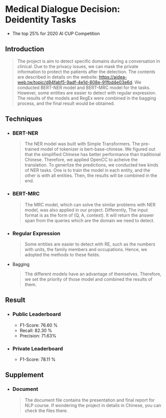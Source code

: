 # Medical Dialogue Decision: Deidentity Tasks
* The top 25% for 2020 AI CUP Competition

Introduction
----
  > The project is aim to detect specific domains during a conversation in clinical. Due to the privacy issues, we can mask the private information to protect the patients after the detection. The contents are described in details on the website: https://aidea-web.tw/topic/d84fabf5-9adf-4e1d-808e-91fbd4e03e6d. We conducted BERT-NER model and BERT-MRC model for the tasks. However, some entities are easier to detect with regular expression. The results of the models and RegEx were combined in the bagging process, and the final result would be obtained.

Techniques
----
* ### BERT-NER
  >The NER model was built with Simple Transformers. The pre-trained model of tokenizer is bert-base-chinese. We figured out that the simplified Chinese has better performance than traditional Chinese. Therefore, we applied OpenCC to acheive the translation. To generlize the predictions, we conducted twe kinds of NER tasks. One is to train the model in each entity, and the other is with all entities. Then, the results will be combined in the end.

* ### BERT-MRC
  >The MRC model, which can solve the similar problems with NER model, was also applied in our project. Differently, The input format is as the form of (Q, A, context). It will return the answer span from the queries which are the domain we need to detect.

* ### Regular Expression
  >Some entities are easier to detect with RE, such as the numbers with units, the family members and occupations. Hence, we adopted the methods to these fields.

* Bagging
  >The different models have an advantage of themselves. Therefore, we set the priority of those model and combined the results of them.

Result
----
* ### Public Leaderboard
  * F1-Score: 76.60 %
  * Recall: 82.30 %
  * Precision: 71.63%
* ### Private Leaderboard
  * F1-Score: 78.11 %

Supplement
----
* ### Document
  >The document file contains the presentation and final report for NLP course. If wondering the project in details in Chinese, you can check the files there.
